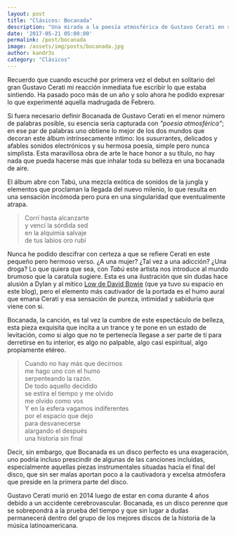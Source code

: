 ```yaml
---
layout: post
title: "Clásicos: Bocanada"
description: "Una mirada a la poesía atmosférica de Gustavo Cerati en su álbum Bocanada."
date: '2017-05-21 05:00:00'
permalink: /post/bocanada
image: /assets/img/posts/bocanada.jpg
author: kandr3s
category: "Clásicos"
---
```

Recuerdo que cuando escuché por primera vez el debut en solitario del gran Gustavo Cerati mi reacción inmediata fue escribir lo que estaba sintiendo. Ha pasado poco más de un año y solo ahora he podido expresar lo que experimenté aquella madrugada de Febrero.

Si fuera necesario definir Bocanada de Gustavo Cerati en el menor número de palabras posible, su esencia sería capturada con _"poesía atmosférica"_; en ese par de palabras uno obtiene lo mejor de los dos mundos que decoran este álbum intrínsecamente intimo: los susurrantes, delicados y afables sonidos electrónicos y su hermosa poesía, simple pero nunca simplista. Esta maravillosa obra de arte le hace honor a su título, no hay nada que pueda hacerse más que inhalar toda su belleza en una bocanada de aire.

El álbum abre con Tabú, una mezcla exótica de sonidos de la jungla y elementos que proclaman la llegada del nuevo milenio, lo que resulta en una sensación incómoda pero pura en una singularidad que eventualmente atrapa.

> Corrí hasta alcanzarte  
> y vencí la sórdida sed  
> en la alquimia salvaje  
> de tus labios oro rubí  

Nunca he podido descifrar con certeza a que se refiere Cerati en este pequeño pero hermoso verso. ¿A una mujer? ¿Tal vez a una adicción? ¿Una droga? Lo que quiera que sea, con _Tabú_ este artista nos introduce al mundo brumoso que la caratula sugiere. Esta es una ilustración que sin dudas hace alusión a Dylan y al mítico [Low de David Bowie](/post/low) (que ya tuvo su espacio en este blog), pero el elemento más cautivador de la portada es el humo aural que emana Cerati y esa sensación de pureza, intimidad y sabiduría que viene con si.

Bocanada, la canción, es tal vez la cumbre de este espectáculo de belleza, esta pieza exquisita que incita a un trance y te pone en un estado de levitación, como si algo que no te pertenecía llegase a ser parte de ti para derretirse en tu interior, es algo no palpable, algo casi espiritual, algo propiamente etéreo.

> Cuando no hay más que decirnos  
> me hago uno con el humo  
> serpenteando la razón.  
> De todo aquello decidido   
> se estira el tiempo y me olvido  
> me olvido como vos  
> Y en la esfera vagamos indiferentes  
> por el espacio que dejo  
> para desvanecerse  
> alargando el después  
> una historia sin final

Decir, sin embargo, que Bocanada es un disco perfecto es una exageración, uno podría incluso prescindir de algunas de las canciones incluidas, especialmente aquellas piezas instrumentales situadas hacía el final del disco, que sin ser malas aportan poco a la cautivadora y excelsa atmósfera que preside en la primera parte del disco.

Gustavo Cerati murió en 2014 luego de estar en coma durante 4 años debido a un accidente cerebrovascular. Bocanada, es un disco perenne que se sobrepondrá a la prueba del tiempo y que sin lugar a dudas permanecerá dentro del grupo de los mejores discos de la historia de la música latinoamericana.